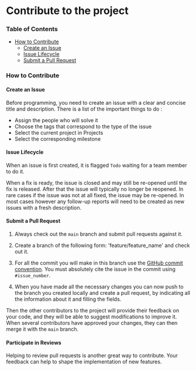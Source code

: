 # Contribute to the project

### Table of Contents

* [How to Contribute](#how-to-contribute)
  * [Create an Issue](#create-an-issue)
  * [Issue Lifecycle](#issue-lifecycle)
  * [Submit a Pull Request](#submit-a-pull-request)

### How to Contribute

#### Create an Issue

Before programming, you need to create an issue with a clear and concise title and description.
There is a list of the important things to do :

* Assign the people who will solve it
* Choose the tags that correspond to the type of the issue
* Select the current project in Projects
* Select the corresponding milestone

#### Issue Lifecycle

When an issue is first created, it is flagged `Todo` waiting for a team
member to do it.

When a fix is ready, the issue is closed and may still be re-opened until the fix is
released. After that the issue will typically no longer be reopened. In rare cases if the
issue was not at all fixed, the issue may be re-opened. In most cases however any
follow-up reports will need to be created as new issues with a fresh description.

#### Submit a Pull Request

1. Always check out the `main` branch and submit pull requests against it.

2. Create a branch of the following form: 'feature/feature_name' and check out it.

3. For all the commit you will make in this branch use
   the [GitHub commit convention](https://gist.github.com/qoomon/5dfcdf8eec66a051ecd85625518cfd13).
   You must absolutely cite the issue in the commit using `#issue_number`.

4. When you have made all the necessary changes you can now push to the branch you created locally and create a pull
   request,
   by indicating all the information about it and filling the fields.

Then the other contributors to the project will provide their feedback on your code, and
they will be able to suggest modifications to improve it. When several contributors have
approved your changes, they can then merge it with the `main` branch.

#### Participate in Reviews

Helping to review pull requests is another great way to contribute. Your feedback
can help to shape the implementation of new features.


